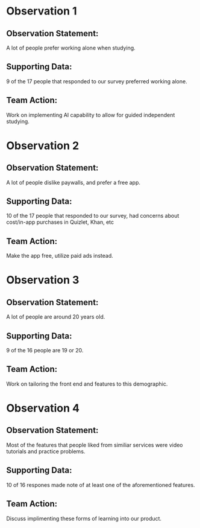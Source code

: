 # Observation 1
## Observation Statement:
A lot of people prefer working alone when studying.

## Supporting Data:
9 of the 17 people that responded to our survey preferred working alone.

## Team Action:
Work on implementing AI capability to allow for guided independent studying.

# Observation 2
## Observation Statement:
A lot of people dislike paywalls, and prefer a free app.

## Supporting Data:
10 of the 17 people that responded to our survey, had concerns about cost/in-app purchases in Quizlet, Khan, etc

## Team Action:
Make the app free, utilize paid ads instead.

# Observation 3
## Observation Statement:
A lot of people are around 20 years old.

## Supporting Data:
9 of the 16 people are 19 or 20.

## Team Action:
Work on tailoring the front end and features to this demographic.

# Observation 4
## Observation Statement:
Most of the features that people liked from similiar services were video tutorials and practice problems.

## Supporting Data:
10 of 16 respones made note of at least one of the aforementioned features.

## Team Action:
Discuss implimenting these forms of learning into our product.
